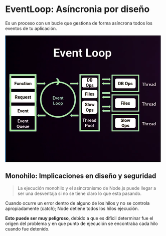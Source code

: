 # EventLoop: Asíncronia por diseño

Es un proceso con un bucle que gestiona de forma asíncrona todos los eventos de tu aplicación.

![](../.gitbook/assets/event-loop.png)

## Monohilo: Implicaciones en diseño y seguridad

> La ejecución monohilo y el asincronismo de Node.js puede llegar a ser una desventaja si no se tiene claro lo que esta pasando.

Cuando ocurre un error dentro de alguno de los hilos y no se controla apropiadamente (catch); Node detiene todos los hilos ejecución.

**Esto puede ser muy peligroso**, debido a que es dificil determinar fue el origen del problema y en que punto de ejecución se encontraba cada hilo cuando fue detenido.
